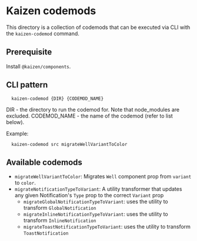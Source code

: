 
# Kaizen codemods
This directory is a collection of codemods that can be executed via CLI with the `kaizen-codemod` command.

## Prerequisite
Install `@kaizen/components`.

## CLI pattern

```
  kaizen-codemod {DIR} {CODEMOD_NAME}
```

DIR - the directory to run the codemod for. Note that node_modules are excluded.
CODEMOD_NAME - the name of the codemod (refer to list below).

Example:
```
  kaizen-codemod src migrateWellVariantToColor
```

## Available codemods
- `migrateWellVariantToColor`: Migrates `Well` component prop from `variant` to `color`.
- `migrateNotificationTypeToVariant`: A utility transformer that updates any given Notification's `Type` prop to the correct `Variant` prop
  - `migrateGlobalNotificationTypeToVariant`: uses the utility to transform `GlobalNotification`
  - `migrateInlineNotificationTypeToVariant`: uses the utility to transform `InlineNotification`
  - `migrateToastNotificationTypeToVariant`: uses the utility to transform `ToastNotification`

